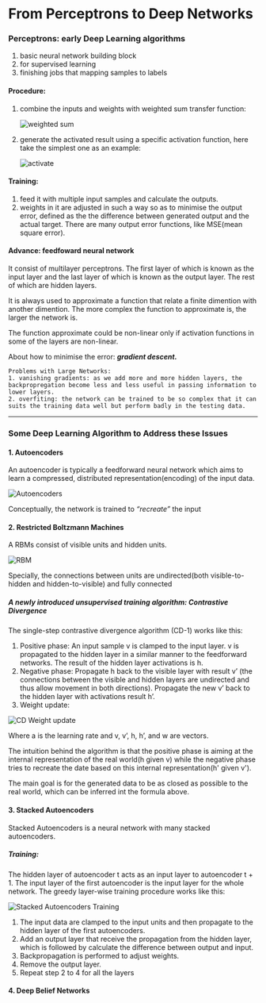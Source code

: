 # From Perceptrons to Deep Networks
### Perceptrons: early Deep Learning algorithms
1. basic neural network building block
2. for supervised learning
3. finishing jobs that mapping samples to labels
#### Procedure:
1. combine the inputs and weights with weighted sum transfer function:

    ![weighted sum](https://uploads.toptal.io/blog/image/348/toptal-blog-image-1395939315757.54.56_PM.png)
2. generate the activated result using a specific activation function, here take the simplest one as an example:

    ![activate](https://uploads.toptal.io/blog/image/349/toptal-blog-image-1395939338622.55.31_PM.png)

#### Training:
1. feed it with multiple input samples and calculate the outputs.
2. weights in it are adjusted in such a way so as to minimise the output error, defined as the the difference between generated output and the actual target. There are many output error functions, like MSE(mean square error).

#### Advance: feedfoward neural network
It consist of multilayer perceptrons. The first layer of which is known as the input layer and the last layer of which is known as the output layer. The rest of which are hidden layers.

It is always used to approximate a function that relate a finite dimention with another dimention. The more complex the function to approximate is, the larger the network is.

The function approximate could be non-linear only if activation functions in some of the layers are non-linear.

About how to minimise the error: **_gradient descent._**

    Problems with Large Networks:
    1. vanishing gradients: as we add more and more hidden layers, the backpropregation become less and less useful in passing information to lower layers.
    2. overfiting: the network can be trained to be so complex that it can suits the training data well but perform badly in the testing data.
___
### Some Deep Learning Algorithm to Address these Issues
#### 1. Autoencoders
An autoencoder is typically a feedforward neural network which aims to learn a compressed, distributed representation(encoding) of the input data.

![Autoencoders](https://uploads.toptal.io/blog/image/340/toptal-blog-image-1395769623098.png)

Conceptually, the network is trained to _“recreate”_ the input

#### 2. Restricted Boltzmann Machines
A RBMs consist of visible units and hidden units.

![RBM](https://uploads.toptal.io/blog/image/351/toptal-blog-image-1395942212600.png)

Specially, the connections between units are undirected(both visible-to-hidden and hidden-to-visible) and fully connected

##### A newly introduced unsupervised training algorithm: Contrastive Divergence
The single-step contrastive divergence algorithm (CD-1) works like this:
1. Positive phase:
An input sample v is clamped to the input layer.
v is propagated to the hidden layer in a similar manner to the feedforward networks. The result of the hidden layer activations is h.
2. Negative phase:
Propagate h back to the visible layer with result v’ (the connections between the visible and hidden layers are undirected and thus allow movement in both directions).
Propagate the new v’ back to the hidden layer with activations result h’.
3. Weight update:

![CD Weight update](https://uploads.toptal.io/blog/image/350/toptal-blog-image-1395939562020.58.50_PM.png)

Where a is the learning rate and v, v’, h, h’, and w are vectors.

The intuition behind the algorithm is that the positive phase is aiming at the internal representation of the real world(h given v) while the negative phase tries to recreate the date based on this internal representation(h' given v').

The main goal is for the generated data to be as closed as possible to the real world, which can be inferred int the formula above.

#### 3. Stacked Autoencoders
Stacked Autoencoders is a neural network with many stacked autoencoders.

##### Training:
The hidden layer of autoencoder t acts as an input layer to autoencoder t + 1. The input layer of the first autoencoder is the input layer for the whole network. The greedy layer-wise training procedure works like this:

![Stacked Autoencoders Training](https://uploads.toptal.io/blog/image/335/toptal-blog-image-1395721542588.png)

1. The input data are clamped to the input units and then propagate to the hidden layer of the first autoencoders.
2. Add an output layer that receive the propagation from the hidden layer, which is followed by calculate the difference between output and input.
3. Backpropagation is performed to adjust weights.
4. Remove the output layer.
5. Repeat step 2 to 4 for all the layers

#### 4. Deep Belief Networks
